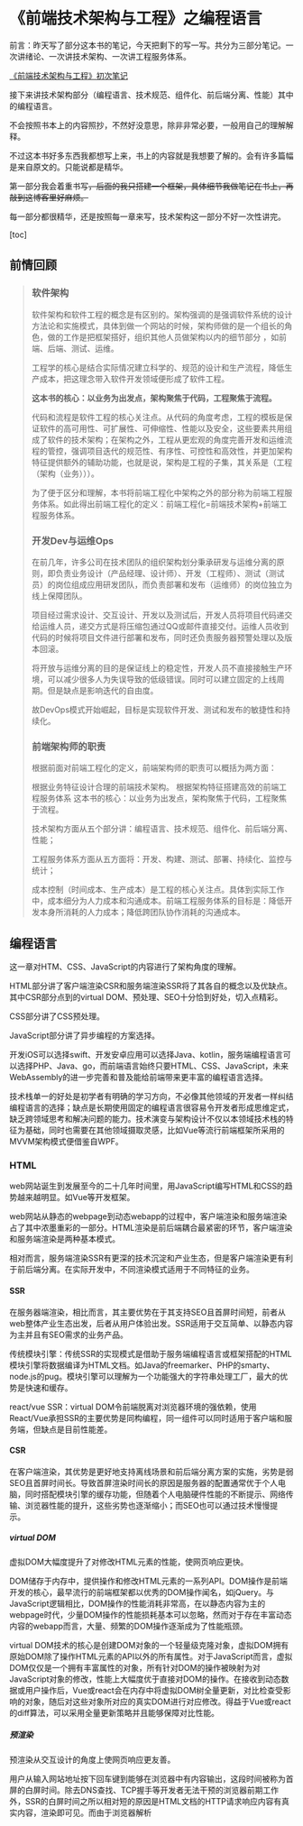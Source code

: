 # 《前端技术架构与工程》之编程语言

前言：昨天写了部分这本书的笔记，今天把剩下的写一写。共分为三部分笔记。一次讲绪论、一次讲技术架构、一次讲工程服务体系。

[《前端技术架构与工程》初次笔记](https://blog.csdn.net/weixin_42875245/article/details/106593300)

接下来讲技术架构部分（编程语言、技术规范、组件化、前后端分离、性能）其中的编程语言。

不会按照书本上的内容照抄，不然好没意思，除非非常必要，一般用自己的理解解释。

不过这本书好多东西我都想写上来，书上的内容就是我想要了解的。会有许多篇幅是来自原文的。只能说都是精华。

第一部分我会着重书写~~，后面的我只搭建一个框架，具体细节我做笔记在书上，再敲到这博客里好麻烦。~~

每一部分都很精华，还是按照每一章来写，技术架构这一部分不好一次性讲完。

[toc]

## 前情回顾

> ### 软件架构
>
> 软件架构和软件工程的概念是有区别的。架构强调的是强调软件系统的设计方法论和实施模式，具体到做一个网站的时候，架构师做的是一个组长的角色，做的工作是把框架搭好，组织其他人员做架构以内的细节部分 ，如前端、后端、测试、运维。
>
> 工程学的核心是结合实际情况建立科学的、规范的设计和生产流程，降低生产成本，把这理念带入软件开发领域便形成了软件工程。
>
> **这本书的核心：以业务为出发点，架构聚焦于代码，工程聚焦于流程。**
>
> 代码和流程是软件工程的核心关注点。从代码的角度考虑，工程的模板是保证软件的高可用性、可扩展性、可伸缩性、性能以及安全，这些要素共用组成了软件的技术架构；在架构之外，工程从更宏观的角度完善开发和运维流程的管控，强调项目迭代的规范性、有序性、可控性和高效性，并更加架构特征提供额外的辅助功能，也就是说，架构是工程的子集，其关系是（工程（架构（业务）））。
>
> 为了便于区分和理解，本书将前端工程化中架构之外的部分称为前端工程服务体系。如此得出前端工程化的定义：前端工程化=前端技术架构+前端工程服务体系。
>
> ### 开发Dev与运维Ops
>
> 在前几年，许多公司在技术团队的组织架构划分秉承研发与运维分离的原则，即负责业务设计（产品经理、设计师）、开发（工程师）、测试（测试员）的岗位组成应用研发团队，而负责部署和发布（运维师）的岗位独立为线上保障团队。
>
> 项目经过需求设计、交互设计、开发以及测试后，开发人员将项目代码递交给运维人员，递交方式是将压缩包通过QQ或邮件直接交付。运维人员收到代码的时候将项目文件进行部署和发布，同时还负责服务器预警处理以及版本回滚。
>
> 将开放与运维分离的目的是保证线上的稳定性，开发人员不直接接触生产环境，可以减少很多人为失误导致的低级错误。同时可以建立固定的上线周期。但是缺点是影响迭代的自由度。
>
> 故DevOps模式开始崛起，目标是实现软件开发、测试和发布的敏捷性和持续化。
>
> ### 前端架构师的职责
>
> 根据前面对前端工程化的定义，前端架构师的职责可以概括为两方面：
>
> 根据业务特征设计合理的前端技术架构。
> 根据架构特征搭建高效的前端工程服务体系
> 这本书的核心：以业务为出发点，架构聚焦于代码，工程聚焦于流程。
>
> 技术架构方面从五个部分讲：编程语言、技术规范、组件化、前后端分离、性能；
>
> 工程服务体系方面从五方面将：开发、构建、测试、部署、持续化、监控与统计；
>
> 成本控制（时间成本、生产成本）是工程的核心关注点。具体到实际工作中，成本细分为人力成本和沟通成本。前端工程服务体系的目标是：降低开发本身所消耗的人力成本；降低跨团队协作消耗的沟通成本。

## 编程语言

这一章对HTM、CSS、JavaScript的内容进行了架构角度的理解。

HTML部分讲了客户端渲染CSR和服务端渲染SSR将了其各自的概念以及优缺点。其中CSR部分点到的virtual DOM、预处理、SEO十分恰到好处，切入点精彩。

CSS部分讲了CSS预处理。

JavaScript部分讲了异步编程的方案选择。



开发iOS可以选择swift、开发安卓应用可以选择Java、kotlin，服务端编程语言可以选择PHP、Java、go，而前端语言始终只要HTML、CSS、JavaScript，未来WebAssembly的进一步完善和普及能给前端带来更丰富的编程语言选择。

技术栈单一的好处是初学者有明确的学习方向，不必像其他领域的开发者一样纠结编程语言的选择；缺点是长期使用固定的编程语言很容易令开发者形成思维定式，缺乏跨领域思考和解决问题的能力。技术演变与架构设计不仅以本领域技术栈的特征为基础，同时也需要在其他领域摄取灵感，比如Vue等流行前端框架所采用的MVVM架构模式便借鉴自WPF。

### HTML

web网站诞生到发展至今的二十几年时间里，用JavaScript编写HTML和CSS的趋势越来越明显。如Vue等开发框架。

web网站从静态的webpage到动态webapp的过程中，客户端渲染和服务端渲染占了其中浓墨重彩的一部分。HTML渲染是前后端耦合最紧密的环节，客户端渲染和服务端渲染是两种基本模式。

相对而言，服务端渲染SSR有更深的技术沉淀和产业生态，但是客户端渲染更有利于前后端分离。在实际开发中，不同渲染模式适用于不同特征的业务。

#### SSR

在服务器端渲染，相比而言，其主要优势在于其支持SEO且首屏时间短，前者从web整体产业生态出发，后者从用户体验出发。SSR适用于交互简单、以静态内容为主并且有SEO需求的业务产品。

传统模块引擎：传统SSR的实现模式是借助于服务端编程语言或框架搭配的HTML模块引擎将数据编译为HTML文档。如Java的freemarker、PHP的smarty、node.js的pug。模块引擎可以理解为一个功能强大的字符串处理工厂，最大的优势是快速和缓存。

react/vue SSR：virtual DOM令前端脱离对浏览器环境的强依赖，使用React/Vue承担SSR的主要优势是同构编程，同一组件可以同时适用于客户端和服务端，但缺点是目前性能差。

#### CSR

在客户端渲染，其优势是更好地支持离线场景和前后端分离方案的实施，劣势是弱SEO且首屏时间长。导致首屏渲染时间长的原因是服务器的配置通常优于个人电脑，同时搭配模块引擎的缓存功能，但随着个人电脑硬件性能的不断提示、网络传输、浏览器性能的提升，这些劣势也逐渐缩小；而SEO也可以通过技术慢慢提示。

##### virtual DOM

虚拟DOM大幅度提升了对修改HTML元素的性能，使网页响应更快。

DOM储存于内存中，提供操作和修改HTML元素的一系列API。DOM操作是前端开发的核心，最早流行的前端框架都以优秀的DOM操作闻名，如jQuery。与JavaScript逻辑相比，DOM操作的性能消耗非常高，在以静态内容为主的webpage时代，少量DOM操作的性能损耗基本可以忽略，然而对于存在丰富动态内容的webapp而言，大量、频繁的DOM操作逐渐成为了性能瓶颈。

virtual DOM技术的核心是创建DOM对象的一个轻量级克隆对象，虚拟DOM拥有原始DOM除了操作HTML元素的API以外的所有属性。对于JavaScript而言，虚拟DOM仅仅是一个拥有丰富属性的对象，所有针对DOM的操作被映射为对JavaScript对象的修改，性能上大幅度优于直接对DOM的操作。在接收到动态数据或用户操作后，Vue或react会在内存中将虚拟DOM树全量更新，对比检查受影响的对象，随后对这些对象所对应的真实DOM进行对应修改。得益于Vue或react的diff算法，可以采用全量更新策略并且能够保障对比性能。

##### 预渲染

预渲染从交互设计的角度上使网页响应更友善。

用户从输入网站地址按下回车键到能够在浏览器中有内容输出，这段时间被称为首屏的白屏时间。除去DNS查找、TCP握手等开发者无法干预的浏览器前期工作外，SSR的白屏时间之所以相对短的原因是HTML文档的HTTP请求响应内容有真实内容，渲染即可见。而由于浏览器解析<script>标签的策略，CSR的白屏时间还要记入JavaScript脚本的加载、解析时间以及异步HTTP请求和响应的时间，在完成这些逻辑之前，用户看到的是一个空白的加载页面。这就很难受。

解决方法就是预先渲染出页面骨架来代替空白的加载页面，让用户能够优先得到视觉上的反馈，从而一定程度上减少用户耐心的 消耗。

##### SEO

SPA如何支持SEO是前端领域这几年的热门话题，目前普遍的弥补方案大致分为两类。具体看原书。

第一种方案是预渲染静态内容，在构建阶段将内容提前解析为HTML字符串并添加到index.html中，目前主流的构建工具都提供预渲染功能，如webpack。优点在于实施成本较低，不涉及服务端开发，但对存在大量路由和动态数据的SPA项目，其对SEO提升小。

第二种方案是由仿真浏览器环境代替模板引擎，优点是媲美SSR的SEO支持，缺点是部署成本高。

### CSS

CSS是一门非常简单同时非常难的语言，它上手非常容易，就像HTML的配置选项，新手参照手册可以快速配置出不错的UI效果。但是CSS没有变量、没有命名空间、缺乏计算能力，造成CSS无规律可循，实现方案多样、难以复用的问题。

#### CSS的不足

1没有任何报错机制。浏览器解析CSS代码只会忽略错误代码，不会抛出任何可见的错误，检查错误时，不便解决错误；

2没有命名空间。CSS规则应用于符合CSS选择器规则的所有元素，后续迭代中，难以拓展；

3兼容性。由于各浏览器对CSS规范的支持程度不一，为了兼容多个浏览器，大量兼容性的代码令CSS文件越来越冗余，增加了开发和维护难度，还拖累了web性能；

4低复用性。这是非常关键的一点。

#### CSS预处理

CSS预处理是目前被广泛应用的CSS开发模式之一。less可视为是一个具备特殊语法规范、可编译为CSS的开发框架。它弥补了CSS逻辑处理和复用性的不足，引入变量、混合、模块、继承等特性，同时支持更易于编写和维护的嵌套语法，从细节和整体上提升了CSS的开发和维护效率。

不过缺点是大而全，容易导致代码规范难以约束；难扩展，核心架构过于封闭，缺失插件生态。

#### CSS in JS

在JavaScript中编写CSS代码不是新鲜概念，在jQuery早期版本中提供相关API就可以实现。但CSS in JavaScript的核心不是简单在JavaScript中编写CSS代码，而是利用JavaScript的语言特性和技术生态弥补CSS开发 模式的不足。

模块。将JavaScript的模块体系带入CSS开发领域可以有效弥补CSS模块体系的不足；

命名空间。CSS in JSt将组件以及内部元素的样式限制在唯一的命名空间，从而实现样式的隔离；

动态性。CSS in JS有样式规则与JavaScript逻辑的互操作性。

### JavaScript

前端发展的功能大部分来自JavaScript语言的推到。基于浏览器与JavaScript捆绑销售的现状，前端语言的选择单一。不过JavaScript十分灵活，开发者进行技术选型的时候有丰富的框架、工具和规范可供参考。

编程风格极具个人色彩，虽然编程风格没有好坏之分，但是多样的编程风格对团队和产品是一种灾难。JavaScript的灵活性体现在语言本身的多样性和实现方案的多样性，针对这两点，有两种约束途径：技术选型、代码规范。

统一的技术栈是基础，在此之上才能统一代码规范。技术栈又细分为底层技术栈和实现层技术栈。比如针对一个复杂的CMS进行技术选型时，使用TypeScript为JavaScript编程加入静态类型属于底层技术栈，它们解决了语言层次的问题，然后使用vue同时搭配babel/webpack等工具则属于实现层技术栈。在JavaScript编程领域，静态类型static types和数据不可变性是目前底层技术栈要解决的两个主要问题。

代码规范可以细分为代码风格和方案选择。代码风格与逻辑无关，大都可以用ESLint等工具进行检查和校正。方案选择指一种逻辑可以用多种方案实现，如何选择最合理的方案，如JavaScript异步编程，是选择常规的回调函数还是promise，在promise的基础上使用generator还是async/await。在任何一种方案的基础上都可以通过合理地进行封装实现健壮的架构，如接着babel可以在源码开发阶段使用浏览器尚不支持的JavaScript未来特性和语法。实现方案代码的正确性和合理性无法完全使用工具检测，人工审查必不可少。

#### 静态类型

JavaScript是一种动态类型语言，开发者在声明变量时无需指明变量类型，解释器会根据赋值判断其类型。动态类型能够很大程度增强语言的灵活性和提高开发效率，对轻量级项目有绝对积极的作用，但涉及大型项目需要警惕动态类型的负面效应。

由动态类型引起的bug对于前端应用不是少数，甚至超过了逻辑上的bug，而且这些bug大多数在测试或生产环境中暴露出来，对产品的稳定性造成巨大威胁。为JavaScript引入静态类型的目的便是将与类型有关的bug提前在编译阶段暴露出来，借助一下支持语法检查的IDE甚至在开发阶段便可解决隐患。

除了提前检测出bug外，静态类型还能够增强代码的语义性和易读性，在一定程度简化逻辑，并且更有利于单元测试。

JavaScript基础类型是静态类型体系最初级的部分，此外还有枚举Enum、接口interface、泛型generic等。这些需要长时间的学习，初期学到的静态类型代码可能还不如动态类型代码健壮，这些需要大量的使用。

TypeSript是目前流行的JavaScript静态类型编程工具，是JavaScript的超集，是一种编译型编程语言，本质上与coffeescript相同。

#### 不可变性

JavaScript的不可变性兴起于redux的流行，在状态管理这种特定场景下，不可变性令数据可预测、可追踪，并且可以实现类似时光回流的效果。

除了不可变性，redux还采取了函数式编程。函数式编程历史久远于面向对象编程，但确实JavaScript编程领域一直未普及的编程方式。函数式编程强调数据的不可变性，在状态管理这种特定场景下，函数式编程与数据不可变性的结合十分适用。

#### 异步编程

在深入JavaScript异步编程技术之前，有必要对调用栈、堆、任务队列、事件循环进行解释。

调用栈call stack：是一种类数组的结构，用于跟踪函数的调用。

堆heap：是一种无序、散列的结构，用于存储对象。

任务队列task queue：JavaScript引擎用于存储任务的一个有序队列。

事件循环Event Loop：用上述理论基础理解Event Loop的运行机制就是Event Loop检测调用栈为空闲状态时将回调函数加入任务队列中并且执行。在此基础上对JavaScript单线程的解读是：JavaScript只存在一个任务队列，队列中的任务按照被加入队列的顺序被依次执行。

JavaScript异步编程的基本原理是得到（ajax或HTTP）请求后通知JavaScript引擎，Event Loop检测调用栈为空闲状态时将回调函数加入任务队列中并且执行。

无论回调函数、promise、async/await都是在此基础上的具象封装。promise解决了回调函数的回调地狱问题，但是会产生新的then hell问题。这两者都是相对底层的异步编程模式，通常需要额外的封装才能有效地提高开发效率。目前JavaScript在语言层面较上层的异步编程模式是async/await。得益于babel和polyfill（用于编写下一代JavaScript的编译器），这种编程模式可以应用于实际开发中。

## 总结

前端编程语言虽然单一但是具有高度的灵活性，所以从语言层面和架构模式层面都需要细细打磨。

HTML渲染是前后端耦合最紧密的环境，服务端渲染和客户端渲染是两种基本模式。相对而言，SSR有更深的技术沉淀和产业生态，CSR更有利于前后端分离。在实际开发中，不同的渲染模式适用于不同特征的业务。我的话，为了前后端分离，以SSR为基础，去学习和应用CSR。

CSS的弱编程能力给开发和维护带来了极大的挑战。为了兼容性、可复用性，我先初期学习less和CSS in JavaScript。PostCSS和Houdini等需要用的时候用。

为JavaScript加入静态类型能够有效地开发或编译阶段消除一下由动态类型产生的隐患，对于复杂架构系统非常有必要。数据的不可变性和函数式编程有天然的融合性，两者结合能够很大程度上提高JavaScript代码的可测试性。从技术选型和代码规范上学习静态类型、数据不可变性、ESLint、异步编程。提前处理由动态类型引起的bug，使得编写的程序更稳健。在这里可以解决Java语言。



最后，本来是想写自己的理解，却没想到这里许多内容都感觉有必要写出来。大家如果感兴趣的话，亲自看书体验更佳。

更新地址：[GitHub](https://github.com/wsdchong/Front-end-study-notes)

更多内容请关注：[CSDN](https://blog.csdn.net/weixin_42875245)、[GitHub](https://github.com/wsdchong/Front-end-study-notes)